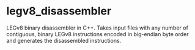 # legv8_disassembler
LEGv8 binary disassembler in C++. Takes input files with any number of contiguous, binary LEGv8 instructions encoded in big-endian byte order and generates the disassembled instructions.
